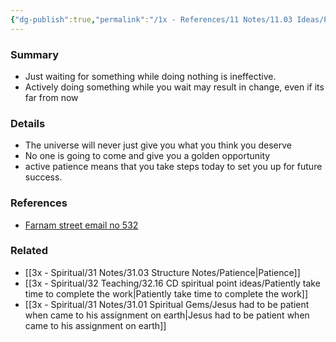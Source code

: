 ```yaml
---
{"dg-publish":true,"permalink":"/1x - References/11 Notes/11.03 Ideas/Passive patience vs active patience/","title":"Passive patience vs active patience","noteIcon":""}
---
```



### Summary
- Just waiting for something while doing nothing is ineffective. 
- Actively doing something while you wait may result in change, even if its far from now

### Details
- The universe will never just give you what you think you deserve
- No one is going to come and give you a golden opportunity
- active patience means that you take steps today to set you up for future success.

### References
- [Farnam street email no 532](https://fs.blog/brain-food/july-9-2023/)

### Related
- [[3x - Spiritual/31 Notes/31.03 Structure Notes/Patience\|Patience]]
- [[3x - Spiritual/32 Teaching/32.16 CD spiritual point ideas/Patiently take time to complete the work\|Patiently take time to complete the work]]
- [[3x - Spiritual/31 Notes/31.01 Spiritual Gems/Jesus had to be patient when came to his assignment on earth\|Jesus had to be patient when came to his assignment on earth]]